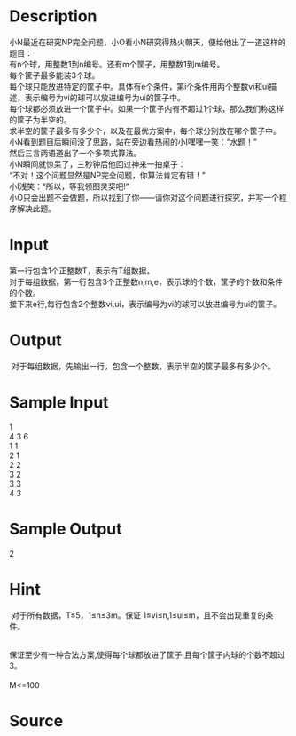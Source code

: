 
# Description

<div class="content"><div>小N最近在研究NP完全问题，小O看小N研究得热火朝天，便给他出了一道这样的题目：</div>
<div>有n个球，用整数1到n编号。还有m个筐子，用整数1到m编号。</div>
<div>每个筐子最多能装3个球。</div>
<div>每个球只能放进特定的筐子中。具体有e个条件，第i个条件用两个整数vi和ui描述，表示编号为vi的球可以放进编号为ui的筐子中。</div>
<div>每个球都必须放进一个筐子中。如果一个筐子内有不超过1个球，那么我们称这样的筐子为半空的。</div>
<div>求半空的筐子最多有多少个，以及在最优方案中，每个球分别放在哪个筐子中。</div>
<div>小N看到题目后瞬间没了思路，站在旁边看热闹的小I嘿嘿一笑：“水题！”</div>
<div>然后三言两语道出了一个多项式算法。</div>
<div>小N瞬间就惊呆了，三秒钟后他回过神来一拍桌子：</div>
<div>“不对！这个问题显然是NP完全问题，你算法肯定有错！”</div>
<div>小I浅笑：“所以，等我领图灵奖吧!”</div>
<div>小O只会出题不会做题，所以找到了你——请你对这个问题进行探究，并写一个程序解决此题。</div>
<div></div></div>

# Input

<div class="content"><div>第一行包含1个正整数T，表示有T组数据。</div>
<div>对于每组数据，第一行包含3个正整数n,m,e，表示球的个数，筐子的个数和条件的个数。</div>
<div>接下来e行,每行包含2个整数vi,ui，表示编号为vi的球可以放进编号为ui的筐子。</div></div>

# Output

<div class="content"><p> 对于每组数据，先输出一行，包含一个整数，表示半空的筐子最多有多少个。</p></div>

# Sample Input

<div class="content"><span class="sampledata">1<br/>
4 3 6<br/>
1 1<br/>
2 1<br/>
2 2<br/>
3 2<br/>
3 3<br/>
4 3</span></div>

# Sample Output

<div class="content"><span class="sampledata">2</span></div>

# Hint

<div class="content"><p></p><p> 对于所有数据，T≤5，1≤n≤3m。保证 1≤vi≤n,1≤ui≤m，且不会出现重复的条件。</p><br/>
<div>保证至少有一种合法方案,使得每个球都放进了筐子,且每个筐子内球的个数不超过 3。</div><br/>
<div>M&lt;=100</div><p></p></div>

# Source

<div class="content"><p><a href="problemset.php?search="></a></p></div>

